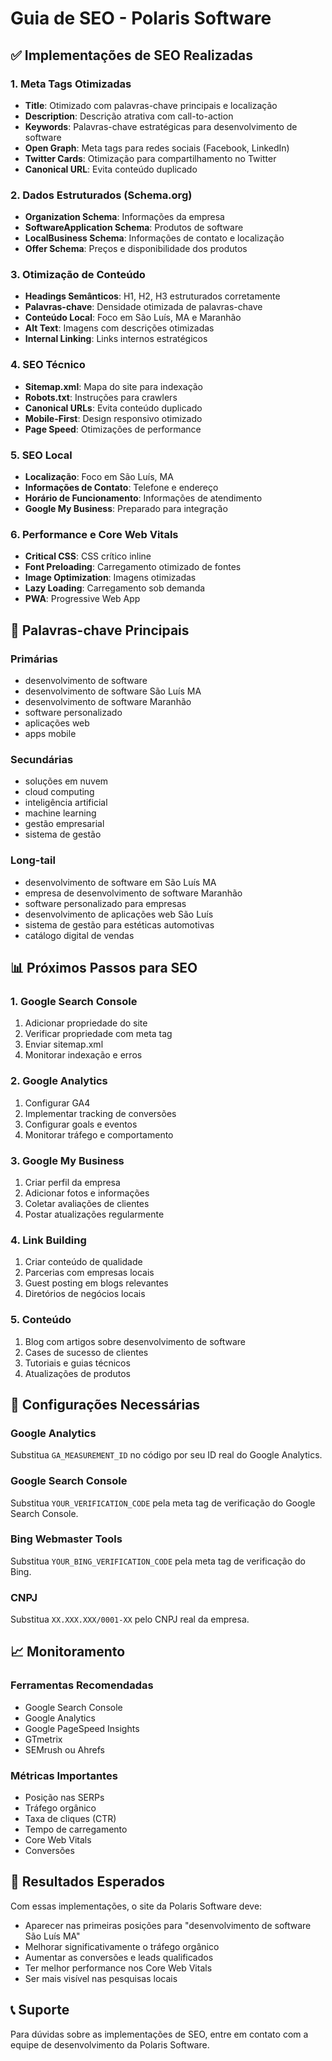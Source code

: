 # Guia de SEO - Polaris Software

## ✅ Implementações de SEO Realizadas

### 1. Meta Tags Otimizadas
- **Title**: Otimizado com palavras-chave principais e localização
- **Description**: Descrição atrativa com call-to-action
- **Keywords**: Palavras-chave estratégicas para desenvolvimento de software
- **Open Graph**: Meta tags para redes sociais (Facebook, LinkedIn)
- **Twitter Cards**: Otimização para compartilhamento no Twitter
- **Canonical URL**: Evita conteúdo duplicado

### 2. Dados Estruturados (Schema.org)
- **Organization Schema**: Informações da empresa
- **SoftwareApplication Schema**: Produtos de software
- **LocalBusiness Schema**: Informações de contato e localização
- **Offer Schema**: Preços e disponibilidade dos produtos

### 3. Otimização de Conteúdo
- **Headings Semânticos**: H1, H2, H3 estruturados corretamente
- **Palavras-chave**: Densidade otimizada de palavras-chave
- **Conteúdo Local**: Foco em São Luís, MA e Maranhão
- **Alt Text**: Imagens com descrições otimizadas
- **Internal Linking**: Links internos estratégicos

### 4. SEO Técnico
- **Sitemap.xml**: Mapa do site para indexação
- **Robots.txt**: Instruções para crawlers
- **Canonical URLs**: Evita conteúdo duplicado
- **Mobile-First**: Design responsivo otimizado
- **Page Speed**: Otimizações de performance

### 5. SEO Local
- **Localização**: Foco em São Luís, MA
- **Informações de Contato**: Telefone e endereço
- **Horário de Funcionamento**: Informações de atendimento
- **Google My Business**: Preparado para integração

### 6. Performance e Core Web Vitals
- **Critical CSS**: CSS crítico inline
- **Font Preloading**: Carregamento otimizado de fontes
- **Image Optimization**: Imagens otimizadas
- **Lazy Loading**: Carregamento sob demanda
- **PWA**: Progressive Web App

## 🎯 Palavras-chave Principais

### Primárias
- desenvolvimento de software
- desenvolvimento de software São Luís MA
- desenvolvimento de software Maranhão
- software personalizado
- aplicações web
- apps mobile

### Secundárias
- soluções em nuvem
- cloud computing
- inteligência artificial
- machine learning
- gestão empresarial
- sistema de gestão

### Long-tail
- desenvolvimento de software em São Luís MA
- empresa de desenvolvimento de software Maranhão
- software personalizado para empresas
- desenvolvimento de aplicações web São Luís
- sistema de gestão para estéticas automotivas
- catálogo digital de vendas

## 📊 Próximos Passos para SEO

### 1. Google Search Console
1. Adicionar propriedade do site
2. Verificar propriedade com meta tag
3. Enviar sitemap.xml
4. Monitorar indexação e erros

### 2. Google Analytics
1. Configurar GA4
2. Implementar tracking de conversões
3. Configurar goals e eventos
4. Monitorar tráfego e comportamento

### 3. Google My Business
1. Criar perfil da empresa
2. Adicionar fotos e informações
3. Coletar avaliações de clientes
4. Postar atualizações regularmente

### 4. Link Building
1. Criar conteúdo de qualidade
2. Parcerias com empresas locais
3. Guest posting em blogs relevantes
4. Diretórios de negócios locais

### 5. Conteúdo
1. Blog com artigos sobre desenvolvimento de software
2. Cases de sucesso de clientes
3. Tutoriais e guias técnicos
4. Atualizações de produtos

## 🔧 Configurações Necessárias

### Google Analytics
Substitua `GA_MEASUREMENT_ID` no código por seu ID real do Google Analytics.

### Google Search Console
Substitua `YOUR_VERIFICATION_CODE` pela meta tag de verificação do Google Search Console.

### Bing Webmaster Tools
Substitua `YOUR_BING_VERIFICATION_CODE` pela meta tag de verificação do Bing.

### CNPJ
Substitua `XX.XXX.XXX/0001-XX` pelo CNPJ real da empresa.

## 📈 Monitoramento

### Ferramentas Recomendadas
- Google Search Console
- Google Analytics
- Google PageSpeed Insights
- GTmetrix
- SEMrush ou Ahrefs

### Métricas Importantes
- Posição nas SERPs
- Tráfego orgânico
- Taxa de cliques (CTR)
- Tempo de carregamento
- Core Web Vitals
- Conversões

## 🚀 Resultados Esperados

Com essas implementações, o site da Polaris Software deve:
- Aparecer nas primeiras posições para "desenvolvimento de software São Luís MA"
- Melhorar significativamente o tráfego orgânico
- Aumentar as conversões e leads qualificados
- Ter melhor performance nos Core Web Vitals
- Ser mais visível nas pesquisas locais

## 📞 Suporte

Para dúvidas sobre as implementações de SEO, entre em contato com a equipe de desenvolvimento da Polaris Software.
